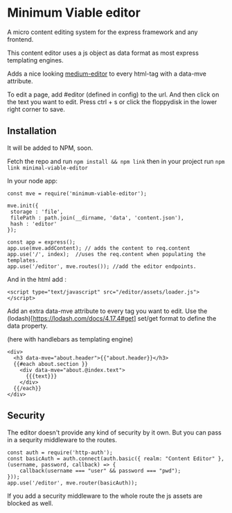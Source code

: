 # Minimum Viable editor
A micro content editing system for the express framework and any frontend.

This content editor uses a js object as data format as most express templating engines.

Adds a nice looking [medium-editor](https://yabwe.github.io/medium-editor/) to every html-tag
with a data-mve attribute.

To edit a page, add #editor (defined in config) to the url. And then click on the
text you want to edit. Press ctrl + s or click the floppydisk in the lower right corner to save. 

## Installation
It will be added to NPM, soon.

Fetch the repo and run `npm install && npm link`
then in your project run `npm link minimal-viable-editor`

In your node app:

    const mve = require('minimum-viable-editor');

    mve.init({
     storage : 'file',
     filePath : path.join(__dirname, 'data', 'content.json'),
     hash : 'editor'
    });

    const app = express();
    app.use(mve.addContent); // adds the content to req.content
    app.use('/', index);  //uses the req.content when populating the templates.
    app.use('/editor', mve.routes()); //add the editor endpoints.

And in the html add :

    <script type="text/javascript" src="/editor/assets/loader.js"></script>

Add an extra data-mve attribute to every tag you want to edit. Use the (lodash)[https://lodash.com/docs/4.17.4#get] set/get format to define the data property.

(here with handlebars as templating engine)

    <div>
      <h3 data-mve="about.header">{{"about.header}}</h3>
      {{#each about.section }}
        <div data-mve="about.@index.text">
          {{{text}}}
        </div>
      {{/each}}
    </div>


## Security

The editor doesn't provide any kind of security by it own. But you can pass in a sequrity middleware to the routes.

    const auth = require('http-auth');
    const basicAuth = auth.connect(auth.basic({ realm: "Content Editor" }, (username, password, callback) => {
        callback(username === "user" && password === "pwd");
    }));
    app.use('/editor', mve.router(basicAuth));

If you add a security middleware to the whole route the js assets are blocked as well.
